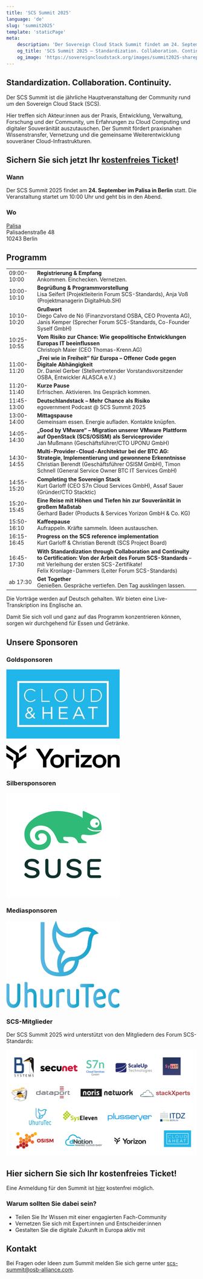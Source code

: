 ```yaml
---
title: 'SCS Summit 2025'
language: 'de'
slug: 'summit2025'
template: 'staticPage'
meta:
    description: 'Der Sovereign Cloud Stack Summit findet am 24. September 2025 statt.'
    og_title: 'SCS Summit 2025 – Standardization. Collaboration. Continuity.'
    og_image: 'https://sovereigncloudstack.org/images/summit2025-sharepic.jpg'
---
```


## Standardization. Collaboration. Continuity.

Der SCS Summit ist die jährliche Hauptveranstaltung der Community rund um den Sovereign Cloud Stack (SCS).

Hier treffen sich Akteur:innen aus der Praxis, Entwicklung, Verwaltung, Forschung und der Community, um Erfahrungen zu Cloud Computing und digitaler Souveränität auszutauschen. Der Summit fördert praxisnahen Wissenstransfer, Vernetzung und die gemeinsame Weiterentwicklung souveräner Cloud-Infrastrukturen.

## Sichern Sie sich jetzt Ihr [kostenfreies Ticket](https://events.sovereigncloudstack.org/scs-summit-2025/)!

### Wann

Der SCS Summit 2025 findet am **24. September im Palisa in Berlin** statt.
Die Veranstaltung startet um 10:00 Uhr und geht bis in den Abend.

### Wo

[Palisa](https://www.palisa.de)  
Palisadenstraße 48  
10243 Berlin  

## Programm

|   |   |
|---|---|
| 09:00-10:00 | **Registrierung & Empfang** <br/> Ankommen. Einchecken. Vernetzen. |
| 10:00-10:10 | **Begrüßung & Programmvorstellung** <br/> Lisa Seifert (Projektleiterin Forum SCS-Standards), Anja Voß (Projektmanagerin DigitalHub.SH) |
| 10:10-10:20 | **Grußwort** <br/> Diego Calvo de Nó (Finanzvorstand OSBA, CEO Proventa AG), Janis Kemper (Sprecher Forum SCS-Standards, Co-Founder Syself GmbH) |
| 10:25-10:55 | **Vom Risiko zur Chance: Wie geopolitische Entwicklungen Europas IT beeinflussen** <br/> Christoph Maier (CEO Thomas-Krenn.AG) |
| 11:00-11:20 | **„Frei wie in Freiheit“ für Europa – Offener Code gegen Digitale Abhängigkeit** <br/> Dr. Daniel Gerber (Stellvertretender Vorstandsvorsitzender OSBA, Entwickler ALASCA e.V.) |
| 11:20-11:40 | **Kurze Pause** <br/> Erfrischen. Aktivieren. Ins Gespräch kommen. |
| 11:45-13:00 | **Deutschlandstack – Mehr Chance als Risiko** <br/> egovernment Podcast @ SCS Summit 2025 |
| 13:00-14:00 | **Mittagspause** <br/> Gemeinsam essen. Energie aufladen. Kontakte knüpfen. |
| 14:05-14:30 | **„Good by VMware“ – Migration unserer VMware Plattform auf OpenStack (SCS/OSISM) als Serviceprovider** <br/> Jan Mußmann (Geschäftsführer/CTO UPONU GmbH) |
| 14:30-14:55 | **Multi-Provider-Cloud-Architektur bei der BTC AG: Strategie, Implementierung und gewonnene Erkenntnisse** <br/> Christian Berendt (Geschäftsführer OSISM GmbH), Timon Schnell (General Service Owner BTC IT Services GmbH) |
| 14:55-15:20 | **Completing the Sovereign Stack** <br/> Kurt Garloff (CEO S7n Cloud Services GmbH), Assaf Sauer (Gründer/CTO Stacktic) |
| 15:20-15:45 | **Eine Reise mit Höhen und Tiefen hin zur Souveränität in großem Maßstab** <br/> Gerhard Bader (Products & Services Yorizon GmbH & Co. KG) |
| 15:50-16:10 | **Kaffeepause** <br/> Aufrappeln. Kräfte sammeln. Ideen austauschen. |
| 16:15-16:45 | **Progress on the SCS reference implementation** <br/> Kurt Garloff & Christian Berendt (SCS Project Board) |
| 16:45-17:30 | **With Standardization through Collaboration and Continuity to Certification: Von der Arbeit des Forum SCS-Standards** – mit Verleihung der ersten SCS-Zertifikate! <br/> Felix Kronlage-Dammers (Leiter Forum SCS-Standards) |
| ab 17:30 | **Get Together** <br/> Genießen. Gespräche vertiefen. Den Tag ausklingen lassen. |

Die Vorträge werden auf Deutsch gehalten. Wir bieten eine Live-Transkription ins Englische an.

Damit Sie sich voll und ganz auf das Programm konzentrieren können, sorgen wir durchgehend für Essen und Getränke.

## Unsere Sponsoren

### Goldsponsoren

[![Cloud&Heat](../../../images/logos/Logo_CloudAndHeat_300px.jpg)](https://www.cloudandheat.com/)

[![Yorizon](../../../images/logos/Logo_Yorizon_300px.jpg)](https://yorizon.com/)

### Silbersponsoren

[![SUSE](../../../images/logos/Logo_SUSE_300px.jpg)](https://www.suse.com/de-de/)

### Mediasponsoren

[![UhuruTec](../../../images/logos/Logo_UhuruTec_300px.jpg)](https://www.uhurutec.com/)

### SCS-Mitglieder

Der SCS Summit 2025 wird unterstützt von den Mitgliedern des Forum SCS-Standards:

[![Mitglieder Forum SCS-Standards](../../../images/logos/Logos_Members_SCS.jpg)](https://osb-alliance.de/forum-scs-standards)

## Hier sichern Sie sich Ihr kostenfreies Ticket!

Eine Anmeldung für den Summit ist [hier](https://events.sovereigncloudstack.org/scs-summit-2025/) kostenfrei möglich.

### Warum sollten Sie dabei sein?

- Teilen Sie Ihr Wissen mit einer engagierten Fach-Community
- Vernetzen Sie sich mit Expert:innen und Entscheider:innen
- Gestalten Sie die digitale Zukunft in Europa aktiv mit

## Kontakt

Bei Fragen oder Ideen zum Summit melden Sie sich gerne unter scs-summit@osb-alliance.com.

